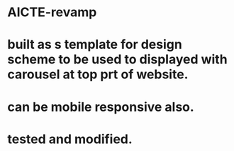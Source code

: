 # AICTE-revamp
# built as s template for design scheme to be used to displayed with carousel at top prt of website.
# can be mobile responsive also.
# tested and modified.
